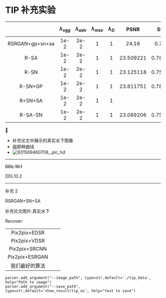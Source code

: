 # TIP 补充实验

| | $$\lambda_{vgg}$$ | $$\lambda_{adv}$$ | $$\lambda_{mse}$$ | $$\lambda_D $$ | PSNR | SSIM |
| :-----: | :--: | :--: | :--: | :-----: | :-----: | :-----: |
| RSRGAN+gp+sn+sa | 1e-2 | 2e-2 | 1 | 1 | 24.16 |0.7886|
| R-SA    | 1e-2 | 2e-2 | 1 | 1 | 23.509221 |0.782333|
| R-SN    | 1e-2 | 2e-2 | 1 | 1 | 23.125118 |0.755338|
| R-SN+GP | 1e-2 | 2e-2 | 1 | 1 | 23.811751 |0.786565|
| R+SN+SA | 1e-2 | 2e-2 | 1 | 1 |  ||
| R-SA-SN | 1e-2 | 2e-2 | 1 | 1 | 23.089206 |0.750486|



- 补充论文中展示的真实水下图像
- 画那种曲线
- ![931569460708_.pic_hd](https://cy-1256894686.cos.ap-beijing.myqcloud.com/cy/2019-09-28-141558.png)

---

~~DDL 10.1~~

DDL10.2

---

补充 2

RSRGAN+SN+SA

补充论文图片:真实水下

Recover:

|                |      |      |
| :------------: | ---- | ---- |
|  Pix2pix+EDSR  |      |      |
|  Pix2pix+VDSR  |      |      |
| Pix2pix+SRCNN  |      |      |
| Pix2pix+ESRGAN |      |      |
| 我们最好的算法 |      |      |

```
parser.add_argument("--image_path", type=str,default='./tip_data', help="Path to image")
parser.add_argument("--save_path", type=str,default='show_result/tip_ex', help="test to save")
```

